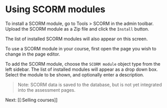 # Using SCORM modules

To install a SCORM module, go to Tools > SCORM in the admin toolbar.
Upload the SCORM module as a Zip file and click the `Install` button.

The list of installed SCORM modules will also appear on this screen.

To use a SCORM module in your course, first open the page you wish
to change in the page editor.

To add the SCORM module, choose the `SCORM module` object type from
the left sidebar. The list of installed modules will appear as a
drop down box. Select the module to be shown, and optionally enter
a description.

> Note: SCORM data is saved to the database, but is not yet integrated
> into the assessment pages.

Next: [[:Selling courses]]